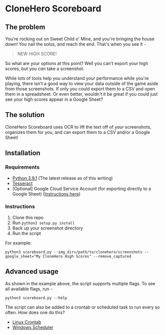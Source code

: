 # CloneHero Scoreboard

## The problem

You're rocking out on Sweet Child o' Mine, and you're bringing the house down! You nail the solos, and reach the end. That's when you see it -

> NEW HIGH SCORE!

So what are your options at this point? Well you can't export your high scores, but you *can* take a screenshot.

While lots of tools help you understand your performance while you're playing, there isn't a good way to view your data outside of the game aside from those screenshots. If only you could export them to a CSV and open them in a spreadsheet. Or even better, wouldn't it be great if you could just see your high scores appear in a Google Sheet?

## The solution

CloneHero Scoreboard uses OCR to lift the text off of your screenshots, organizes them for you, and can export them to a CSV and/or a Google Sheet! 

## Installation

### Requirements
* [Python 3.9.1](https://www.python.org/downloads/) (The latest release as of this writing)
* [Tesseract](https://github.com/tesseract-ocr/tesseract)
* [Optional] Google Cloud Service Account (for exporting directly to a Google Sheet) ([Instructions here](https://gspread.readthedocs.io/en/latest/oauth2.html))

### Instructions

1. Clone this repo
2. Run `python3 setup.py install`
3. Back up your screenshot directory
4. Run the script

For example:
```
python3 scoreboard.py --img_dir=/path/to/clonehero/screenshots --google_sheet="My CloneHero High Scores" --remove_captured
```

## Advanced usage

As shown in the example above, the script supports multiple flags. To see all available flags, run -
```
python3 scoreboard.py --help
```

The script can also be added to a crontab or scheduled task to run every so often. How does one do this?

* [Linux Crontab](https://opensource.com/article/17/11/how-use-cron-linux)
* [Windows Scheduler](https://datatofish.com/python-script-windows-scheduler/)


